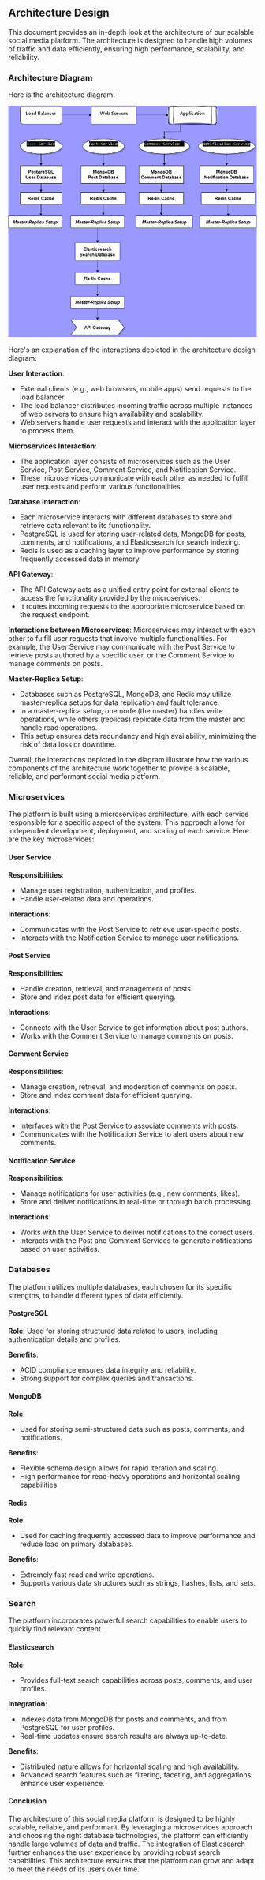 ## Architecture Design
This document provides an in-depth look at the architecture of our scalable social media platform. The architecture is designed to handle high volumes of traffic and data efficiently, ensuring high performance, scalability, and reliability.

### Architecture Diagram
Here is the architecture diagram:

![Architecture Diagram](https://github.com/1Elaigwu/Scalable-Social-Media-Platform/blob/master/docs/system%20diagram.drawio.png?raw=true)

Here's an explanation of the interactions depicted in the architecture design diagram:

**User Interaction**:
- External clients (e.g., web browsers, mobile apps) send requests to the load balancer.
- The load balancer distributes incoming traffic across multiple instances of web servers to ensure high availability and scalability.
- Web servers handle user requests and interact with the application layer to process them.

**Microservices Interaction**:
- The application layer consists of microservices such as the User Service, Post Service, Comment Service, and Notification Service.
- These microservices communicate with each other as needed to fulfill user requests and perform various functionalities.

**Database Interaction**:
- Each microservice interacts with different databases to store and retrieve data relevant to its functionality.
- PostgreSQL is used for storing user-related data, MongoDB for posts, comments, and notifications, and Elasticsearch for search indexing.
- Redis is used as a caching layer to improve performance by storing frequently accessed data in memory.

**API Gateway**:
- The API Gateway acts as a unified entry point for external clients to access the functionality provided by the microservices.
- It routes incoming requests to the appropriate microservice based on the request endpoint.

**Interactions between Microservices**:
Microservices may interact with each other to fulfill user requests that involve multiple functionalities.
For example, the User Service may communicate with the Post Service to retrieve posts authored by a specific user, or the Comment Service to manage comments on posts.

**Master-Replica Setup**:
- Databases such as PostgreSQL, MongoDB, and Redis may utilize master-replica setups for data replication and fault tolerance.
- In a master-replica setup, one node (the master) handles write operations, while others (replicas) replicate data from the master and handle read operations.
- This setup ensures data redundancy and high availability, minimizing the risk of data loss or downtime.

Overall, the interactions depicted in the diagram illustrate how the various components of the architecture work together to provide a scalable, reliable, and performant social media platform.

### Microservices
The platform is built using a microservices architecture, with each service responsible for a specific aspect of the system. This approach allows for independent development, deployment, and scaling of each service. Here are the key microservices:

#### User Service
**Responsibilities**:
- Manage user registration, authentication, and profiles.
- Handle user-related data and operations.

**Interactions**:
- Communicates with the Post Service to retrieve user-specific posts.
- Interacts with the Notification Service to manage user notifications.

#### Post Service
**Responsibilities**:
- Handle creation, retrieval, and management of posts.
- Store and index post data for efficient querying.

**Interactions**:
- Connects with the User Service to get information about post authors.
- Works with the Comment Service to manage comments on posts.

#### Comment Service
**Responsibilities**:
- Manage creation, retrieval, and moderation of comments on posts.
- Store and index comment data for efficient querying.

**Interactions**:
- Interfaces with the Post Service to associate comments with posts.
- Communicates with the Notification Service to alert users about new comments.

#### Notification Service
**Responsibilities**:
- Manage notifications for user activities (e.g., new comments, likes).
- Store and deliver notifications in real-time or through batch processing.

**Interactions**:

- Works with the User Service to deliver notifications to the correct users.
- Interacts with the Post and Comment Services to generate notifications based on user activities.

### Databases
The platform utilizes multiple databases, each chosen for its specific strengths, to handle different types of data efficiently.

#### PostgreSQL
**Role**:
Used for storing structured data related to users, including authentication details and profiles.

**Benefits**:
- ACID compliance ensures data integrity and reliability.
- Strong support for complex queries and transactions.

#### MongoDB
**Role**:
- Used for storing semi-structured data such as posts, comments, and notifications.

**Benefits**:

- Flexible schema design allows for rapid iteration and scaling.
- High performance for read-heavy operations and horizontal scaling capabilities.

#### Redis
**Role**:
- Used for caching frequently accessed data to improve performance and reduce load on primary databases.

**Benefits**:
- Extremely fast read and write operations.
- Supports various data structures such as strings, hashes, lists, and sets.

### Search
The platform incorporates powerful search capabilities to enable users to quickly find relevant content.

#### Elasticsearch
**Role**:
- Provides full-text search capabilities across posts, comments, and user profiles.

**Integration**:
- Indexes data from MongoDB for posts and comments, and from PostgreSQL for user profiles.
- Real-time updates ensure search results are always up-to-date.

**Benefits**:
- Distributed nature allows for horizontal scaling and high availability.
- Advanced search features such as filtering, faceting, and aggregations enhance user experience.

#### Conclusion
The architecture of this social media platform is designed to be highly scalable, reliable, and performant. By leveraging a microservices approach and choosing the right database technologies, the platform can efficiently handle large volumes of data and traffic. The integration of Elasticsearch further enhances the user experience by providing robust search capabilities. This architecture ensures that the platform can grow and adapt to meet the needs of its users over time.
